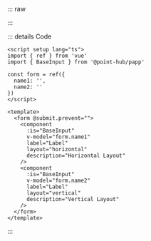 ::: raw

<ClientOnly>
  <InputLabel />
</ClientOnly>

:::

::: details Code

```vue
<script setup lang="ts">
import { ref } from 'vue'
import { BaseInput } from '@point-hub/papp'

const form = ref({
  name1: '',
  name2: ''
})
</script>

<template>
  <form @submit.prevent="">
    <component
      :is="BaseInput"
      v-model="form.name1"
      label="Label"
      layout="horizontal"
      description="Horizontal Layout"
    />
    <component
      :is="BaseInput"
      v-model="form.name2"
      label="Label"
      layout="vertical"
      description="Vertical Layout"
    />
  </form>
</template>
```

:::
